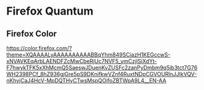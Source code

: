 # Firefox Quantum

## Firefox Color

<https://color.firefox.com/?theme=XQAAAALyAAAAAAAAAABBqYhm849SCiazH1KEGccwS-xNVAVKEqArbLAENDFZcMwCbeRjUc7NVF5_ymCzjlSiXdYt-F7hwykTFK5xXhMcmQ5SaeswJDuenKvZUSFc2zanPyDmbm9q5jb3tct7G76WH2398PCf_8hZ936gjGre5pS9DKnifkwVZnf4RuxtNDpCGVOURlnJJIkVQV-nKhyjCaJ4HcV-MpDQTHyCTwsMspQOifoZBTWpA9L4__EN-AA>